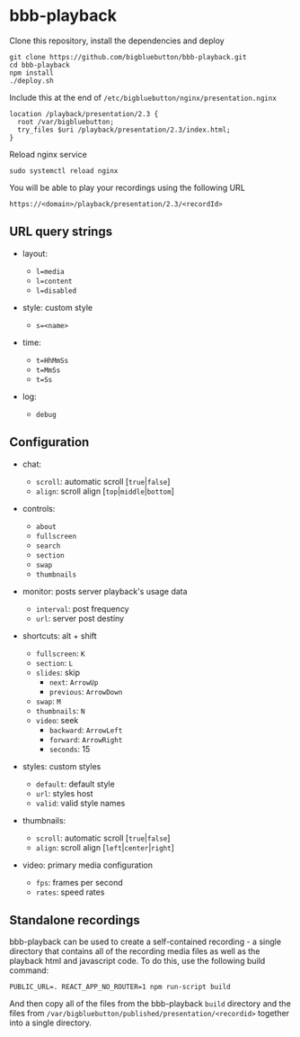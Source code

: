 # bbb-playback

Clone this repository, install the dependencies and deploy
```
git clone https://github.com/bigbluebutton/bbb-playback.git
cd bbb-playback
npm install
./deploy.sh
```

Include this at the end of `/etc/bigbluebutton/nginx/presentation.nginx`
```
location /playback/presentation/2.3 {
  root /var/bigbluebutton;
  try_files $uri /playback/presentation/2.3/index.html;
}
```

Reload nginx service
```
sudo systemctl reload nginx
```

You will be able to play your recordings using the following URL
```
https://<domain>/playback/presentation/2.3/<recordId>
```

## URL query strings

- layout:
  - `l=media`
  - `l=content`
  - `l=disabled`

- style: custom style
  - `s=<name>`

- time:
  - `t=HhMmSs`
  - `t=MmSs`
  - `t=Ss`

- log:
  - `debug`

## Configuration

- chat:
  - `scroll`: automatic scroll [`true`|`false`]
  - `align`: scroll align [`top`|`middle`|`bottom`]

- controls:
  - `about`
  - `fullscreen`
  - `search`
  - `section`
  - `swap`
  - `thumbnails`

- monitor: posts server playback's usage data
  - `interval`: post frequency
  - `url`: server post destiny

- shortcuts: alt + shift
  - `fullscreen`: `K`
  - `section`: `L`
  - `slides`: skip
    - `next`: `ArrowUp`
    - `previous`: `ArrowDown`
  - `swap`: `M`
  - `thumbnails`: `N`
  - `video`: seek
    - `backward`: `ArrowLeft`
    - `forward`: `ArrowRight`
    - `seconds`: 15

- styles: custom styles
  - `default`: default style
  - `url`: styles host
  - `valid`: valid style names

- thumbnails:
  - `scroll`: automatic scroll [`true`|`false`]
  - `align`: scroll align [`left`|`center`|`right`]

- video: primary media configuration
  - `fps`: frames per second
  - `rates`: speed rates

## Standalone recordings

bbb-playback can be used to create a self-contained recording - a single directory that contains all of the recording media files as well as the playback html and javascript code. To do this, use the following build command:
```
PUBLIC_URL=. REACT_APP_NO_ROUTER=1 npm run-script build
```
And then copy all of the files from the bbb-playback `build` directory and the files from `/var/bigbluebutton/published/presentation/<recordid>` together into a single directory.
